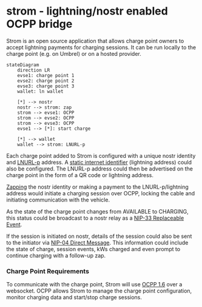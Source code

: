 # strom - lightning/nostr enabled OCPP bridge

Strom is an open source application that allows charge point owners to accept lightning payments for charging sessions. It can be run locally to the charge point (e.g. on Umbrel) or on a hosted provider.

```mermaid
stateDiagram
    direction LR
    evse1: charge point 1
    evse2: charge point 2
    evse3: charge point 3
    wallet: ln wallet
    
    [*] --> nostr
    nostr --> strom: zap 
    strom --> evse1: OCPP
    strom --> evse2: OCPP
    strom --> evse3: OCPP
    evse1 --> [*]: start charge

    [*] --> wallet
    wallet --> strom: LNURL-p
```

Each charge point added to Strom is configured with a unique nostr identity and [LNURL-p](https://github.com/lnurl/luds/blob/luds/06.md) address. A [static internet identifier](https://github.com/lnurl/luds/blob/luds/16.md) (lightning address) could also be configured. The LNURL-p address could then be advertised on the charge point in the form of a QR code or lightning address.

[Zapping](https://github.com/nostr-protocol/nips/blob/master/57.md) the nostr identity or making a payment to the LNURL-p/lightning address would initiate a charging session over OCPP, locking the cable and initiating communication with the vehicle.

As the state of the charge point changes from AVAILABLE to CHARGING, this status could be broadcast to a nostr relay as a [NIP-33 Replaceable Event](https://github.com/nostr-protocol/nips/blob/master/33.md).

If the session is initiated on nostr, details of the session could also be sent to the initiator via [NIP-04 Direct Message](https://github.com/nostr-protocol/nips/blob/master/04.md). This information could include the state of charge, session events, kWs charged and even prompt to continue charging with a follow-up zap.

### Charge Point Requirements

To communicate with the charge point, Strom will use [OCPP 1.6](https://github.com/mobilityhouse/ocpp/tree/master/docs/v16) over a websocket. OCPP allows Strom to manage the charge point configuration, monitor charging data and start/stop charge sessions.
